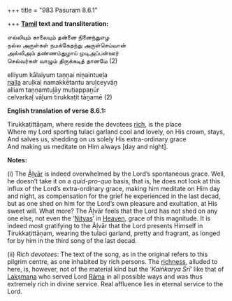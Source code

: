 +++
title = "983 Pasuram 8.6.1"

+++
**[Tamil](/definition/tamil#history "show Tamil definitions") text and transliteration:**

எல்லியும் காலையும் தன்னை நினைந்துஎழ  
நல்ல அருள்கள் நமக்கேதந்து அருள்செய்வான்  
அல்லிஅம் தண்ணம்துழாய் முடிஅப்பன்ஊர்  
செல்வர்கள் வாழும் திருக்கடித் தானமே (2)

elliyum kālaiyum taṉṉai niṉaintueḻa  
[nalla](/definition/nalla#history "show nalla definitions") aruḷkaḷ namakkētantu aruḷceyvāṉ  
alliam taṇṇamtuḻāy muṭiappaṉūr  
celvarkaḷ vāḻum tirukkaṭit tāṉamē (2)

**English translation of verse 8.6.1:**

Tirukkaṭittāṉam, where reside the devotees [rich](/definition/rich#history "show rich definitions"), is the place  
Where my Lord sporting tulaci garland cool and lovely, on His crown, stays,  
And salves us, shedding on us solely His extra-ordinary grace  
And making us meditate on Him always [day and night].

**Notes:**

\(i\) The [Āḻvār](/definition/aḻvar#vaishnavism "show Āḻvār definitions") is indeed overwhelmed by the Lord’s spontaneous grace. Well, he doesn’t take it on a *quid-pro-quo* basis, that is, he does not look at this influx of the Lord’s extra-ordinary grace, making him meditate on Him day and night, as compensation for the grief he experienced in the last decad, but as one shed on him for the Lord’s own pleasure and exultation, at His sweet will. What more? The Āḻvār feels that the Lord has not shed on any one else, not even the ‘[Nityas](/definition/nitya#vaishnavism "show Nityas definitions")’ in [Heaven](/definition/heaven#history "show Heaven definitions"), grace of this magnitude. It is indeed most gratifying to the Āḻvār that the Lord presents Himself in Tirukkaṭittāṉam, wearing the tulaci garland, pretty and fragrant, as longed for by him in the third song of the last decad.

\(ii\) *Rich devotees*: The text of the song, as in the original refers to this pilgrim centre, as one inhabited by rich persons. The [richness](/definition/richness#history "show richness definitions"), alluded to here, is, however, not of the material kind but the ‘*Kaiṅkarya Śrī*’ like that of [Lakṣmaṇa](/definition/lakshmana#vaishnavism "show Lakṣmaṇa definitions") who served Lord [Rāma](/definition/rama#vaishnavism "show Rāma definitions") in all possible ways and was thus extremely rich in divine service. Real affluence lies in eternal service to the Lord.


